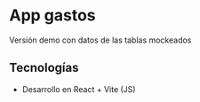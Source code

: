 # App gastos

Versión demo con datos de las tablas mockeados

## Tecnologías
* Desarrollo en React + Vite (JS)
